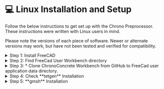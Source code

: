 # 💻 Linux Installation and Setup

Follow the below instructions to get set up with the Chrono Preprocessor. These instructions were written with Linux users in mind. 

Please note the versions of each piece of software. Newer or alternate versions may work, but have not been tested and verified for compatibility.

<details>

<summary>Step 1: Install FreeCAD</summary>

Install the latest version of FreeCAD. The download is available for free. 
Open a terminal. Run the following commands step by step. 

* apt-get -y update
* apt-get -y install software-properties-common
* add-apt-repository ppa:freecad-maintainers/freecad-stable
* apt-get -y  update
* apt-get -y install mesa-utils libglew-dev freeglut3-dev libgl1-mesa-dri freeca

</details>

<details>

<summary>Step 2: Find FreeCad User Workbench directory </summary>

* Open FreeCAD.
* To find FreeCad User Workbench directory, run following command in FreeCad python panel:  
               “App.getUserAppDataDir()” 



</details>

<details>

<summary>Step 3: * Clone ChronoConcrete Workbench from GitHub to FreeCad user application data directory. 
 </summary>


* Open a terminal
* Clone > "**git clone https://github.com/Concrete-Chrono-Development/chrono-preprocessor chronoConcrete** "
* Check if the Chrono Workbench is available in the list of installed workbenches.

</details>

<details>

<summary>Step 4: Check **tetgen** Installation</summary>

TetGen is a program to generate tetrahedral meshes of any 3D polyhedral domains.
Verify that **tetgen** is installed properly in FreeCAD. 


* Go to " ~/.local/share/FreeCAD/Mod/chronoConcrete/freecad/chronoWorkbench/tetgen"
* Run on a terminal > ** ./tetgen **

* Check if there is a warning such as > ** bash: ./tetgen: Permission denied **
* Run the following command -> "**chmod -R 777 * **" to give all permission. 
* Run again on a terminal > ** ./tetgen ** 

* Add **tetgen** path in the bash script.
Open the file **bashrc** and put the following line and save. 

**export PATH=$PATH:~/.local/share/FreeCAD/Mod/chronoConcrete/freecad/chronoWorkbench/tetgen**
Run the command on a terminal > "**source ~/.bashrc**"

</details>


<details>

<summary>Step 5: **gmsh** Installation</summary>

Gmsh is an open source 3D finite element mesh generator with a built-in CAD engine. 

* Download **gmsh** from the website 

[https://gmsh.info/bin/Linux/ ]

You can select version 4.4.1.

* Open a terminal and go > ** ~/gmsh-4.4.1-Linux64/bin ** 
* Check by runnung on terminal > ** ./gmsh **

* Add **gmsh** path in the bash script.
Open the file **bashrc** and put the following line and save

**export PATH=$PATH:~/gmsh-4.4.1-Linux64/bin**
Run the command on a terminal > "**source ~/.bashrc**"

</details>




